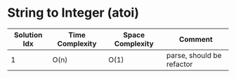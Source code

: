 # String to Integer (atoi)

| Solution Idx | Time Complexity | Space Complexity | Comment                   |
| ------------ | --------------- | ---------------- | ------------------------- |
| 1            | O(n)            | O(1)             | parse, should be refactor |
